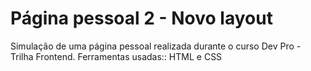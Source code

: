 <h1>Página pessoal 2 - Novo layout </h1>
Simulação de uma página pessoal realizada durante o curso Dev Pro - Trilha Frontend. Ferramentas usadas:: HTML e CSS
